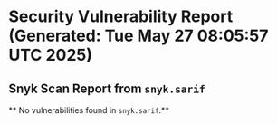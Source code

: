 # Security Vulnerability Report (Generated: Tue May 27 08:05:57 UTC 2025)


## Snyk Scan Report from `snyk.sarif`
** No vulnerabilities found in `snyk.sarif`.**

